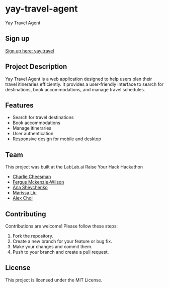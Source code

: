 # yay-travel-agent

Yay Travel Agent

## Sign up
[Sign up here: yay.travel](https://www.yay.travel/)

## Project Description
Yay Travel Agent is a web application designed to help users plan their travel itineraries efficiently. It provides a user-friendly interface to search for destinations, book accommodations, and manage travel schedules.

## Features
- Search for travel destinations
- Book accommodations
- Manage itineraries
- User authentication
- Responsive design for mobile and desktop

## Team
This project was built at the LabLab.ai Raise Your Hack Hackathon

- <a href="https://github.com/Ches-ctrl">Charlie Cheesman</a>
- <a href="https://github.com/fergus-mw">Fergus Mckenzie-Wilson</a>
- <a href="https://github.com/a17o">Ana Shevchenko</a>
- <a href="https://github.com/mariarchy">Marissa Liu</a>
- <a href="https://github.com/alexechoi">Alex Choi</a>

## Contributing
Contributions are welcome! Please follow these steps:
1. Fork the repository.
2. Create a new branch for your feature or bug fix.
3. Make your changes and commit them.
4. Push to your branch and create a pull request.

## License
This project is licensed under the MIT License.
